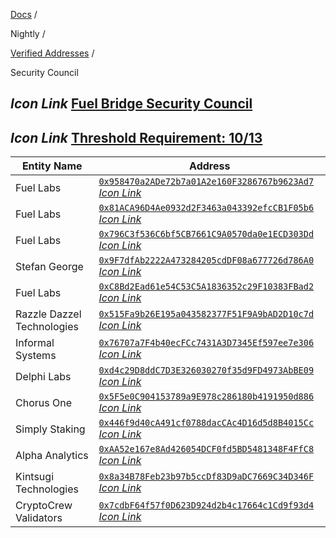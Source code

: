 [Docs](https://docs.fuel.network/) /

Nightly  /

[Verified Addresses](https://docs.fuel.network/docs/nightly/verified-addresses/) /

Security Council

## _Icon Link_ [Fuel Bridge Security Council](https://docs.fuel.network/docs/nightly/verified-addresses/security-council/\#fuel-bridge-security-council)

## _Icon Link_ [Threshold Requirement: 10/13](https://docs.fuel.network/docs/nightly/verified-addresses/security-council/\#threshold-requirement-1013)

| Entity Name | Address |
| --- | --- |
| Fuel Labs | [`0x958470a2ADe72b7a01A2e160F3286767b9623Ad7` _Icon Link_](https://etherscan.io/address/0x958470a2ADe72b7a01A2e160F3286767b9623Ad7) |
| Fuel Labs | [`0x81ACA96D4Ae0932d2F3463a043392efcCB1F05b6` _Icon Link_](https://etherscan.io/address/0x81ACA96D4Ae0932d2F3463a043392efcCB1F05b6) |
| Fuel Labs | [`0x796C3f536C6bf5CB7661C9A0570da0e1ECD303Dd` _Icon Link_](https://etherscan.io/address/0x796C3f536C6bf5CB7661C9A0570da0e1ECD303Dd) |
| Stefan George | [`0x9F7dfAb2222A473284205cdDF08a677726d786A0` _Icon Link_](https://etherscan.io/address/0x9F7dfAb2222A473284205cdDF08a677726d786A0) |
| Fuel Labs | [`0xC8Bd2Ead61e54C53C5A1836352c29F10383FBad2` _Icon Link_](https://etherscan.io/address/0xC8Bd2Ead61e54C53C5A1836352c29F10383FBad2) |
| Razzle Dazzel Technologies | [`0x515Fa9b26E195a043582377F51F9A9bAD2D10c7d` _Icon Link_](https://etherscan.io/address/0x515Fa9b26E195a043582377F51F9A9bAD2D10c7d) |
| Informal Systems | [`0x76707a7F4b40ecFCc7431A3D7345Ef597ee7e306` _Icon Link_](https://etherscan.io/address/0x76707a7F4b40ecFCc7431A3D7345Ef597ee7e306) |
| Delphi Labs | [`0xd4c29D8ddC7D3E326030270f35d9FD4973AbBE09` _Icon Link_](https://etherscan.io/address/0xd4c29D8ddC7D3E326030270f35d9FD4973AbBE09) |
| Chorus One | [`0x5F5e0C904153789a9E978c286180b4191950d886` _Icon Link_](https://etherscan.io/address/0x5F5e0C904153789a9E978c286180b4191950d886) |
| Simply Staking | [`0x446f9d40cA491cf0788dacCAc4D16d5d8B4015Cc` _Icon Link_](https://etherscan.io/address/0x446f9d40cA491cf0788dacCAc4D16d5d8B4015Cc) |
| Alpha Analytics | [`0xAA52e167e8Ad426054DCF0fd5BD5481348F4FfC8` _Icon Link_](https://etherscan.io/address/0xAA52e167e8Ad426054DCF0fd5BD5481348F4FfC8) |
| Kintsugi Technologies | [`0x8a34B78Feb23b97b5ccDf83D9aDC7669C34D346F` _Icon Link_](https://etherscan.io/address/0x8a34B78Feb23b97b5ccDf83D9aDC7669C34D346F) |
| CryptoCrew Validators | [`0x7cdbF64f57f0D623D924d2b4c17664c1Cd9f93d4` _Icon Link_](https://etherscan.io/address/0x7cdbF64f57f0D623D924d2b4c17664c1Cd9f93d4) |